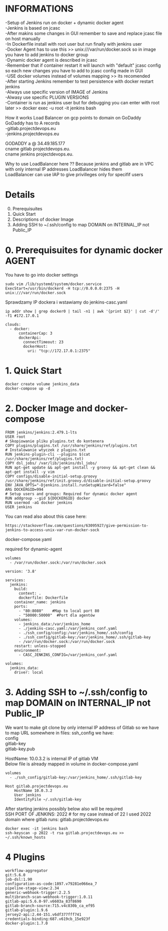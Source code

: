 
# INFORMATIONS
-Setup of Jenkins run on docker + dynamic docker agent  
-Jenkins is based on jcasc  
-After makins some changes in GUI remember to save and replace jcasc file on host manually  
-In Dockerfile install with root user but run finally with jenkins user  
-Docker Agent has to use this >> unix:///var/run/docker.sock so in image you have to add jenkins to docker group  
-Dynamic docker agent is described in jcasc  
-Remember that if container restart it will launch with "default" jcasc config so each new changes you have to add to jcasc config made in GUI  
-USE docker volumes instead of volumes mapping >> its recomended  
-After starting Jenkins remember to test persistence with docker restart jenkins  
-Always use specific version of IMAGE of Jenkins  
-Alwasy use specific PLUGIN VERSIONS  
-Container is run as jenkins user but for debugging you can enter with root later >> docker exec -u root -it jenkins bash  


How it works
Load Balancer on gcp points to domain on GoDaddy  
GoDaddy has to A records  
-gitlab.projectdevops.eu  
-jenkins.projectdevops.eu  

GODADDY
a	@	34.49.185.177  
cname	gitlab	projectdevops.eu.  
cname	jenkins	projectdevops.eu.  


Why to use LoadBalancer here ??
Because jenkins and gitlab are in VPC with only internal IP addresses
LoadBalancer hides them  
LoadBalancer can use IAP to give privilleges only for specifif users  


# Details
0. Prerequisuites
1. Quick Start  
2. Descriptions of docker Image
3. Adding SSH to ~/.ssh/config to map DOMAIN on INTERNAL_IP not Public_IP  

# 0. Prerequisuites for dynamic docker AGENT
You have to go into docker settings
```
sudo vim /lib/systemd/system/docker.service
ExecStart=/usr/bin/dockerd -H tcp://0.0.0.0:2375 -H unix:///var/run/docker.sock
```
Sprawdzamy IP dockera i wstawiamy do jenkins-casc.yaml
```
ip addr show | grep docker0 | tail -n1 | awk '{print $2}' | cut -d'/' -f1 #172.17.0.1
```
```
clouds:
  - docker:
      containerCap: 3
      dockerApi:
        connectTimeout: 23
        dockerHost:
          uri: "tcp://172.17.0.1:2375"
```

# 1. Quick Start
```
docker create volume jenkins_data
docker-compose up -d
```

# 2. Docker Image and docker-compose
```
FROM jenkins/jenkins:2.479.1-lts
USER root
# Skopiowanie pliku plugins.txt do kontenera
COPY plugins/plugins.txt /usr/share/jenkins/ref/plugins.txt
# Instalowanie wtyczek z plugins.txt
RUN jenkins-plugin-cli --plugins $(cat /usr/share/jenkins/ref/plugins.txt)
COPY dsl_jobs/ /var/lib/jenkins/dsl_jobs/
RUN apt-get update && apt-get install -y groovy && apt-get clean && apt-get install -y vim
COPY configs/disable-initial-setup.groovy /usr/share/jenkins/ref/init.groovy.d/disable-initial-setup.groovy
ENV JAVA_OPTS="-Djenkins.install.runSetupWizard=false"
ARG DOCKERGID=994
# Setup users and groups: Required for dynamic docker agent
RUN addgroup --gid ${DOCKERGID} docker
RUN usermod -aG docker jenkins
USER jenkins
```
You can read also about this case here:  
```
https://stackoverflow.com/questions/63095927/give-permission-to-jenkins-to-access-unix-var-run-docker-sock
```

docker-compose.yaml  

required for dynamic-agent
```
volumes
  - /var/run/docker.sock:/var/run/docker.sock
```

```
version: '3.8'

services:
  jenkins:
    build:
      context: . 
      dockerfile: Dockerfile
    container_name: jenkins
    ports:
      - "80:8080"    #Map to local port 80
      - "50000:50000"  #Port dla agentów
    volumes:
      - jenkins_data:/var/jenkins_home  
      - ./jenkins-casc.yaml:/var/jenkins_conf.yaml
      - ./ssh_config/config:/var/jenkins_home/.ssh/config
      - ./ssh_config/gitlab-key:/var/jenkins_home/.ssh/gitlab-key
      - /var/run/docker.sock:/var/run/docker.sock
    restart: unless-stopped
    environment:
      - CASC_JENKINS_CONFIG=/var/jenkins_conf.yaml

volumes:
  jenkins_data:
    driver: local
```

# 3. Adding SSH to ~/.ssh/config to map DOMAIN on INTERNAL_IP not Public_IP 
We want to make git clone by only internal IP address of Gitlab so we have to map URL somewhere
in files: ssh_config we have:  
config  
gitlab-key  
gitlab-key.pub  

HostName: 10.0.3.2 is internal IP of gitlab VM  
Below file is already mapped in volume in docker-compose.yaml
```
volumes
  - ./ssh_config/gitlab-key:/var/jenkins_home/.ssh/gitlab-key
```

```
Host gitlab.projectdevops.eu
    HostName 10.0.3.2
    User jenkins
    IdentityFile ~/.ssh/gitlab-key
```

After starting jenkins possibly below also will be required   
SSH PORT OF JENKINS: 2022 # for my case instead of 22 I used 2022  
domain where gitlab runs: gitlab.projectdevops.eu  
```
docker exec -it jenkins bash
ssh-keyscan -p 2022 -t rsa gitlab.projectdevops.eu >> ~/.ssh/known_hosts

```

# 4 Plugins
```
workflow-aggregator
git:5.6.0
job-dsl:1.90
configuration-as-code:1897.v79281e066ea_7
pipeline-stage-view:2.34
generic-webhook-trigger:2.2.5
multibranch-scan-webhook-trigger:1.0.11
gitlab-api:5.6.0-97.v6603a_83f8690
gitlab-branch-source:715.v4c830b_ca_ef95
gitlab-plugin:1.9.6
jersey2-api:2.44-151.v6df377fff741
credentials-binding:687.v619cb_15e923f
docker-plugin:1.7.0
```

